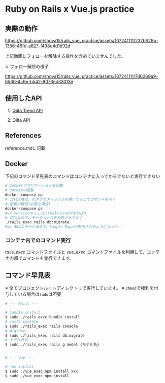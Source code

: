 # Ruby on Rails x Vue.js practice
## 実際の動作
https://github.com/shoya15/rails_vue_practice/assets/107241111/237b628b-1356-46fd-a627-f498e4d1d92d

上記動画にフォローを解除する操作を含めていませんでした。

↓ フォロー解除の様子

https://github.com/shoya15/rails_vue_practice/assets/107241111/7d0269a9-6536-4c9e-b542-8073ed33013e

## 使用したAPI
1. [Qiita Trend API](https://qiita-api.vercel.app)

2. Qiita API



## References
reference.mdに記載

## Docker
下記のコマンド早見表のコマンドはコンテナに入ってからでないと実行できない
```zsh
# Dockerアプリケーションを起動
# Dockerの起動
docker-compose up
# これ以降は、別タブでターミナルを開いてそこでコマンドを叩く
# 起動の確認(必要な場合)
docker-compose ps
#=> serviceのところにrailsとvueがあればO
# 初回なので、データベースを反映させておく
./rails_exec rails db:migrate
#=> 404エラーが消えて、Sample Pageが表示されるようになった！
```

### コンテナ内でのコマンド実行
*rails_exec* コマンドファイルと *vue_exec* コマンドファイルを利用して、コンテナ内部でコマンドを実行できます。

## コマンド早見表
※ 全てプロジェクトルートディレクトリで実行しています。
※ `chmod`で権利を付与している場合は`sudo`は不要
```zsh
# --- Rails ---

# bundle install
$ sudo ./rails_exec bundle install
# rails console
$ sudo ./rails_exec rails console
# migrate
$ sudo ./rails_exec rails db:migrate
# モデル作成
$ sudo ./rails_exec rails g model {モデル名}


# --- Vue ---

# npm install
$ sudo ./vue_exec npm install xxx
$ sudo ./vue_exec npm install
```
